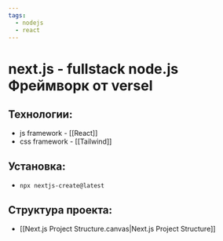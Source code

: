 ```yaml
---
tags:
  - nodejs
  - react
---
```

# next.js - fullstack node.js Фреймворк от versel
## Технологии:
- js framework - [[React]]
- css framework - [[Tailwind]]
## Установка:
- `npx nextjs-create@latest`
## Структура проекта:
- [[Next.js Project Structure.canvas|Next.js Project Structure]]
